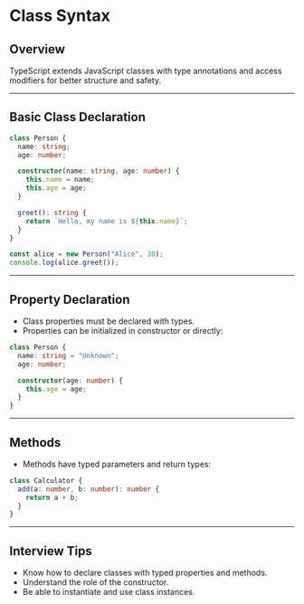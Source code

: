 # Class Syntax

## Overview

TypeScript extends JavaScript classes with type annotations and access modifiers for better structure and safety.

------

## Basic Class Declaration

```ts
class Person {
  name: string;
  age: number;

  constructor(name: string, age: number) {
    this.name = name;
    this.age = age;
  }

  greet(): string {
    return `Hello, my name is ${this.name}`;
  }
}

const alice = new Person("Alice", 30);
console.log(alice.greet());
```

------

## Property Declaration

- Class properties must be declared with types.
- Properties can be initialized in constructor or directly:

```ts
class Person {
  name: string = "Unknown";
  age: number;

  constructor(age: number) {
    this.age = age;
  }
}
```

------

## Methods

- Methods have typed parameters and return types:

```ts
class Calculator {
  add(a: number, b: number): number {
    return a + b;
  }
}
```

------

## Interview Tips

- Know how to declare classes with typed properties and methods.
- Understand the role of the constructor.
- Be able to instantiate and use class instances.

